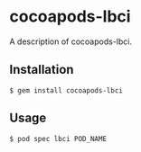 # cocoapods-lbci

A description of cocoapods-lbci.

## Installation

    $ gem install cocoapods-lbci

## Usage

    $ pod spec lbci POD_NAME
